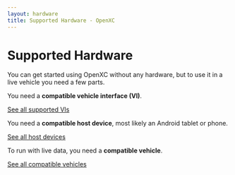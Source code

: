 ```yaml
---
layout: hardware
title: Supported Hardware - OpenXC
---
```


<div class="page-header">
    <h1>Supported Hardware</h1>
</div>

You can get started using OpenXC without any hardware, but to use it in a live
vehicle you need a few parts.

You need a **compatible vehicle interface (VI)**.

<a href="/vehicle-interface/hardware.html" class="btn btn-primary btn-lg">
See all supported VIs
</a>

You need a **compatible host device**, most likely an Android tablet or phone.

<a class="btn btn-success btn-lg" href="/host-devices/hardware.html">
See all host devices
</a>

To run with live data, you need a **compatible vehicle**.

<a class="btn btn-primary btn-lg" href="/hardware/vehicles.html">
See all compatible vehicles
</a>

